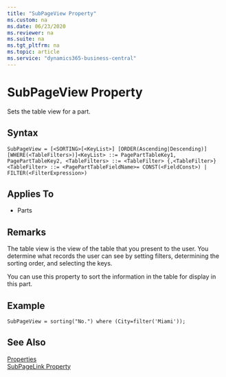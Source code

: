 ```yaml
---
title: "SubPageView Property"
ms.custom: na
ms.date: 06/23/2020
ms.reviewer: na
ms.suite: na
ms.tgt_pltfrm: na
ms.topic: article
ms.service: "dynamics365-business-central"
---
```


# SubPageView Property

Sets the table view for a part.  

## Syntax
```
SubPageView = [<SORTING>[<KeyList>] [ORDER(Ascending|Descending)] [WHERE(<TableFilters>)]<KeyList> ::= PagePartTableKey1, PagePartTableKey2, <TableFilters> ::= <TableFilter> {,<TableFilter>}<TableFilter> ::= <PagePartTableFieldName>= CONST(<FieldConst>) | FILTER(<FilterExpression>)
```

## Applies To  
  
- Parts
  
## Remarks  

The table view is the view of the table that you present to the user. You determine what records the user can see by setting filters, determining the sorting order, and selecting the keys.  
  
You can use this property to sort the information in the table for display in this part.

## Example

```
SubPageView = sorting("No.") where (City=filter('Miami'));
```

## See Also  
[Properties](devenv-properties.md)  
[SubPageLink Property](devenv-subpagelink-property.md)  
 